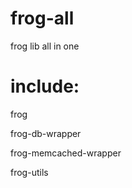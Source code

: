 frog-all
========

frog lib all in one

include:
========

frog

frog-db-wrapper

frog-memcached-wrapper

frog-utils
